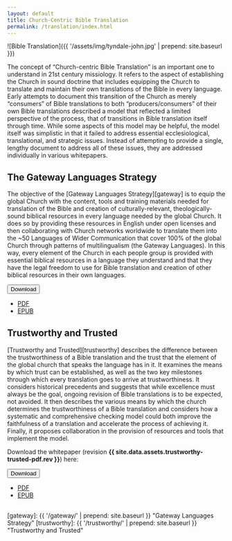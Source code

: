 ```yaml
---
layout: default
title: Church-Centric Bible Translation
permalink: /translation/index.html
---
```


![Bible Translation]({{ '/assets/img/tyndale-john.jpg' | prepend: site.baseurl }})

The concept of “Church-centric Bible Translation” is an important one to understand in 21st century missiology. It refers to the aspect of establishing the Church in sound doctrine that includes equipping the Church to translate and maintain their own translations of the Bible in every language. Early attempts to document this transition of the Church as merely “consumers” of Bible translations to both “producers/consumers” of their own Bible translations described a model that reflected a limited perspective of the process, that of transitions in Bible translation itself through time. While some aspects of this model may be helpful, the model itself was simplistic in that it failed to address essential ecclesiological, translational, and strategic issues. Instead of attempting to provide a single, lengthy document to address all of these issues, they are addressed individually in various whitepapers.

## The Gateway Languages Strategy

The objective of the [Gateway Languages Strategy][gateway] is to equip the global Church with the content, tools and training materials needed for translation of the Bible and creation of culturally-relevant, theologically-sound biblical resources in every language needed by the global Church. It does so by providing these resources in English under open licenses and then collaborating with Church networks worldwide to translate them into the \~50 Languages of Wider Communication that cover 100% of the global Church through patterns of multilingualism (the Gateway Languages). In this way, every element of the Church in each people group is provided with essential biblical resources in a language they understand and that they have the legal freedom to use for Bible translation and creation of other biblical resources in their own languages.

<div class="btn-group" markdown="0" style="margin-bottom:30px;"><button type="button" class="btn btn-dark dropdown-toggle" data-toggle="dropdown" aria-haspopup="true" aria-expanded="false">Download <span class="caret"></span></button>
<ul class="dropdown-menu">
  <li>
    <a href="{{ site.baseurl }}{{ site.data.assets.gateway-langs-strategy-pdf.url }}">PDF</a>
  </li>
  <li>
    <a href="{{ site.baseurl }}{{ site.data.assets.gateway-langs-strategy-epub.url }}">EPUB</a>
  </li>
</ul>
</div>

## Trustworthy and Trusted

[Trustworthy and Trusted][trustworthy] describes the difference between the trustworthiness of a Bible translation and the trust that the element of the global church that speaks the language has in it. It examines the means by which trust can be established, as well as the two key milestones through which every translation goes to arrive at trustworthiness. It considers historical precedents and suggests that while excellence must always be the goal, ongoing revision of Bible translations is to be expected, not avoided. It then describes the various means by which the church determines the trustworthiness of a Bible translation and considers how a systematic and comprehensive checking model could both improve the faithfulness of a translation and accelerate the process of achieving it. Finally, it proposes collaboration in the provision of resources and tools that implement the model.

Download the whitepaper (revision **{{ site.data.assets.trustworthy-trusted-pdf.rev }}**) here:

<div class="btn-group" markdown="0" style="margin-bottom:30px;"><button type="button" class="btn btn-dark dropdown-toggle" data-toggle="dropdown" aria-haspopup="true" aria-expanded="false">Download <span class="caret"></span></button>
<ul class="dropdown-menu">
  <li>
    <a href="{{ site.baseurl }}{{ site.data.assets.trustworthy-trusted-pdf.url }}">PDF</a>
  </li>
  <li>
    <a href="{{ site.baseurl }}{{ site.data.assets.trustworthy-trusted-epub.url }}">EPUB</a>
  </li>
</ul>
</div>

[gateway]: {{ '/gateway/' | prepend: site.baseurl }} "Gateway Languages Strategy"
[trustworthy]: {{ '/trustworthy/' | prepend: site.baseurl }} "Trustworthy and Trusted"
